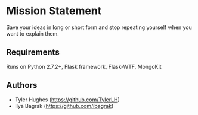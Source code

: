 Mission Statement
=============================

Save your ideas in long or short form and stop repeating yourself when you want to explain them.

## Requirements
Runs on Python 2.7.2+, Flask framework, Flask-WTF, MongoKit

## Authors
- Tyler Hughes (https://github.com/TylerLH)
- Ilya Bagrak (https://github.com/ibagrak)